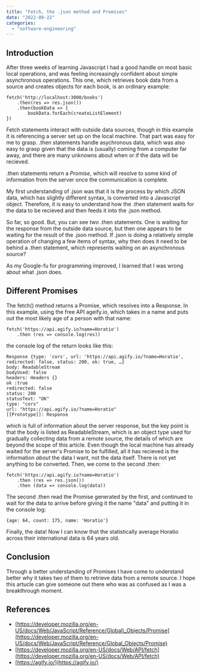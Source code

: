 ```yaml
---
title: "Fetch, the .json method and Promises"
date: "2022-09-22"
categories: 
  - "software-engineering"
---
```


## Introduction

After three weeks of learning Javascript I had a good handle on most basic local operations, and was feeling increasingly confident about simple asynchronous operations. This one, which retrieves book data from a source and creates objects for each book, is an ordinary example:

```
fetch('http://localhost:3000/books')
    .then(res => res.json())
    .then(bookData => {
        bookData.forEach(createListElement)
})
```

Fetch statements interact with outside data sources, though in this example it is referencing a server set up on the local machine. That part was easy for me to grasp. .then statements handle asychronous data, which was also easy to grasp given that the data is (usually) coming from a computer far away, and there are many unknowns about when or if the data will be recieved.

.then statements return a _Promise_, which will resolve to some kind of information from the server once the communication is complete.

My first understanding of .json was that it is the process by which JSON data, which has slightly different syntax, is converted into a Javascript object. Therefore, it is easy to understand how the .then statement waits for the data to be recieved and then feeds it into the .json method.

So far, so good. But, you can see _two_ .then statements. One is waiting for the response from the outside data source, but then one appears to be waiting for the result of the .json method. If .json is doing a relatively simple operation of changing a few items of syntax, why then does it need to be behind a .then statement, which represents waiting on an asynchronous source?

As my Google-fu for programming improved, I learned that I was wrong about what .json does.

## Different Promises

The fetch() method returns a Promise, which resolves into a Response. In this example, using the free API ageify.io, which takes in a name and puts out the most likely age of a person with that name:

```
fetch('https://api.agify.io?name=Horatio')
    .then (res => console.log(res))
```

the console log of the return looks like this:

```
Response {type: 'cors', url: 'https://api.agify.io/?name=Horatio', redirected: false, status: 200, ok: true, …}
body: ReadableStream
bodyUsed: false
headers: Headers {}
ok :true
redirected: false
status: 200
statusText: "OK"
type: "cors"
url: "https://api.agify.io/?name=Horatio"
[[Prototype]]: Response
```

which is full of information about the server response, but the key point is that the body is listed as ReadableStream, which is an object type used for gradually collecting data from a remote source, the details of which are beyond the scope of this article. Even though the local machine has already waited for the server's Promise to be fulfilled, all it has recieved is the information _about_ the data I want, not the data itself. There is not yet anything to be converted. Then, we come to the second .then:

```
fetch('https://api.agify.io?name=Horatio')
    .then (res => res.json())
    .then (data => console.log(data))
```

The second .then read the Promise generated by the first, and continued to wait for the data to arrive before giving it the name "data" and putting it in the console log:

```
{age: 64, count: 175, name: 'Horatio'}
```

Finally, the data! Now I can know that the statistically average Horatio across their international data is 64 years old.

## Conclusion

Through a better understanding of Promises I have come to understand better why it takes two of them to retrieve data from a remote source. I hope this artucle can give someone out there who was as confused as I was a breakthrough moment.

## References

- [https://developer.mozilla.org/en-US/docs/Web/JavaScript/Reference/Global\_Objects/Promise](https://developer.mozilla.org/en-US/docs/Web/JavaScript/Reference/Global_Objects/Promise)
- [https://developer.mozilla.org/en-US/docs/Web/API/fetch](https://developer.mozilla.org/en-US/docs/Web/API/fetch)
- [https://agify.io/](https://agify.io/)
